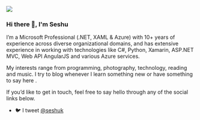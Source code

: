 ![](https://raw.githubusercontent.com/seshuk/seshuk/master/github_bkg.jpeg)
### Hi there 👋, I'm Seshu

I’m a Microsoft Professional (.NET, XAML & Azure) with 10+ years of experience across diverse organizational domains, and has extensive experience in working with technologies like C#, Python, Xamarin, ASP.NET MVC, Web API AngularJS and various Azure services.

My interests range from programming, photography, technology, reading and music. I try to blog whenever I learn something new or have something to say here [](https://seshuk.com/).

If you’d like to get in touch, feel free to say hello through any of the social links below.
 
- 🐦 I tweet [@seshuk](https://twitter.com/seshuk)

<!--
**seshuk/seshuk** is a ✨ _special_ ✨ repository because its `README.md` (this file) appears on your GitHub profile.

Here are some ideas to get you started:

- 🔭 I’m currently working on ...
- 🌱 I’m currently learning ...
- 👯 I’m looking to collaborate on ...
- 🤔 I’m looking for help with ...
- 💬 Ask me about ...
- 📫 How to reach me: ...
- 😄 Pronouns: ...
- ⚡ Fun fact: ...
-->
